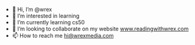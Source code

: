 - 👋 Hi, I’m @wrex
- 👀 I’m interested in learning
- 🌱 I’m currently learning cs50
- 💞️ I’m looking to collaborate on my website www.readingwithwrex.com
- 📫 How to reach me hi@wrexmedia.com

<!---
readingwithwrex/readingwithwrex is a ✨ special ✨ repository because its `README.md` (this file) appears on your GitHub profile.
You can click the Preview link to take a look at your changes.
--->
